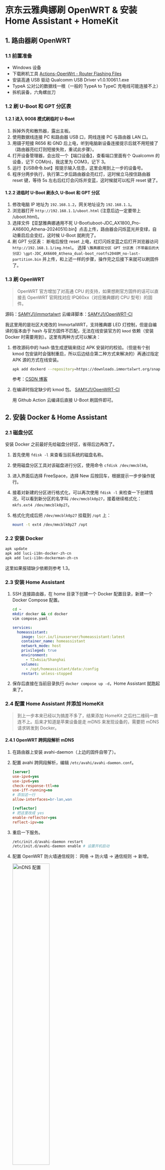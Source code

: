# 京东云雅典娜刷 OpenWRT & 安装 Home Assistant + HomeKit

## 1. 路由器刷 OpenWRT

### 1.1 前置准备

- Windows 设备
- 下载刷机工具
  [Actions-OpenWrt - Router Flashing Files](https://github.com/lgs2007m/Actions-OpenWrt/releases/tag/Router-Flashing-Files)
- 安装高通 USB 驱动
  Qualcomm USB Driver v1.0.10061.1.exe
- TypeA 公对公的数据线一根（一般的 TypeA to TypeC 充电线可能连接不上）
- 拆机装备，六角螺丝刀

### 1.2 刷 U-Boot 和 GPT 分区表

#### 1.2.1 进入 9008 模式刷临时 U-Boot

1. 拆掉外壳和散热器，露出主板。
2. 使用数据线连接 PC 和路由器 USB 口，网线连接 PC 与路由器 LAN 口。
3. 用镊子短接 R656 和 GND 后上电，听到电脑新设备连接提示后就不用短接了（路由器亮红灯则短接失败，重试此步骤）。
4. 打开设备管理器，会出现一个【端口设备】，查看端口里面有个 Qualcomm 的设备，记下 COM(n)，我这里为 COM3，记下 3。
5. 运行【USB命令.bat】按提示输入信息，这里会用到上一步的设备号。
6. 程序分两步执行，执行第二步后路由器会亮红灯，这时候立马按住路由器 reset 键，等待 5s 左右后红灯会闪烁并变蓝，这时候就可以松开 reset 键了。

#### 1.2.2 进临时 U-Boot 刷永久 U-Boot 和 GPT 分区

1. 修改电脑 IP 地址为 `192.168.1.2`，网关地址设为 `192.168.1.1`。
2. 浏览器打开 `http://192.168.1.1/uboot.html` (注意后边一定要带上 /uboot.html)。
3. 选择文件【亚瑟雅典娜通用不死 U-Boot\uboot-JDC_AX1800_Pro-AX6600_Athena-20240510.bin】点击上传，路由器会闪烁蓝光并变绿，自动重启后会变红，这时候 U-Boot 就刷完了。
4. 刷 GPT 分区表：
   断电后按住 reset 上电，红灯闪烁变蓝之后打开浏览器访问 `http://192.168.1.1/img.html`。
   选择 `\雅典娜双分区 GPT 分区表（不带最后的大分区）\gpt-JDC_AX6600_Athena_dual-boot_rootfs2048M_no-last-partition.bin` 并上传，和上述一样的步骤，操作完之后接下来就可以刷固件了。

### 1.3 刷 OpenWRT

> OpenWRT 官方增加了对高通 CPU 的支持，如果想刷官方固件的话可以直接去 OpenWRT 官网找对应 IPQ60xx（对应雅典娜的 CPU 型号）的固件。

源码：[SAMYJ1/immortalwrt](https://github.com/SAMYJ1/immortalwrt)
云编译脚本：[SAMYJ1/OpenWRT-CI](https://github.com/SAMYJ1/OpenWRT-CI)

我这里用的是社区大佬改的 ImmortalWRT，支持雅典娜 LED 灯控制，但是自编译的版本由于 hash 与官方固件不匹配，无法在线安装官方的 `kmod` 依赖（安装 Docker 时需要用到）。这里有两种方式可以解决：

1. 修改源码中的 hash 值生成逻辑来绕过 APK 安装时的校验。（但是有个别 kmod 包安装时会强制重启，所以后边结合第二种方式来解决的）再通过指定 APK 源的方式在线安装。

   ```bash
   apk add dockerd --repository=https://downloads.immortalwrt.org/snapshots/targets/qualcommax/ipq60xx/kmods/6.6.71-1-ff75615298a003c0b4ac7104bd8904ff/packages.adb
   ```

   参考：[CSDN 博客](https://blog.csdn.net/bjr2016/article/details/107776801)

2. 在编译时指定缺少的 kmod 包。
   [SAMYJ1/OpenWRT-CI](https://github.com/SAMYJ1/OpenWRT-CI/blob/main/Config/GENERAL.txt#L27)

   用 Github Action 云编译后直接 U-Boot 刷固件即可。

## 2. 安装 Docker & Home Assistant

### 2.1 磁盘分区

安装 Docker 之前最好先给磁盘分好区，省得后边再改了。

1. 首先使用 `fdisk -l` 来查看当前系统的磁盘名称。
2. 使用磁盘分区工具对该磁盘进行分区，使用命令 `cfdisk /dev/mmcblk0`。
3. 进入界面后选择 FreeSpace，选择 New 后按回车，根据提示一步步操作就行。
4. 接着对新建的分区进行格式化，可以再次使用 `fdisk -l` 来检查一下创建情况，可以看到新分区的名字叫 `/dev/mmcblk0p27`，接着继续格式化：`mkfs.ext4 /dev/mmcblk0p27`。
5. 格式化完成后把 `/dev/mmcblk0p27` 挂载到 `/opt` 上：

   ```bash
   mount -t ext4 /dev/mmcblk0p27 /opt
   ```

### 2.2 安装 Docker

```bash
apk update
apk add luci-i18n-docker-zh-cn
apk add luci-i18n-dockerman-zh-cn
```

这里如果报错缺少依赖则参考 1.3。

### 2.3 安装 Home Assistant

1. SSH 连接路由器，在 home 目录下创建一个 Docker 配置目录，新建一个 Docker Compose 配置。

   ```bash
   cd ~
   mkdir docker && cd docker
   vim compose.yaml
   ```

   ```yaml
   services:
     homeassistant:
       image: lscr.io/linuxserver/homeassistant:latest
       container_name: homeassistant
       network_mode: host
       privileged: true
       environment:
         - TZ=Asia/Shanghai
       volumes:
         - /opt/homeassistant/data:/config
       restart: unless-stopped
   ```

2. 保存后直接在当前目录执行 `docker compose up -d`，Home Assistant 就跑起来了。

### 2.4 配置 Home Assistant 并添加 HomeKit

> 到上一步本来已经以为搞差不多了，结果添加 HomeKit 之后扫二维码一直连不上。后来才知道是苹果设备是走 mDNS 来发现设备的，需要把 mDNS 请求转发到 Docker。

#### 2.4.1 OpenWRT 跨网段解析 mDNS

1. 在路由器上安装 avahi-daemon（上边的固件自带了）。
2. 配置 avahi 跨网段解析，编辑 `/etc/avahi/avahi-daemon.conf`。

   ```ini
   [server]
   use-ipv4=yes
   use-ipv6=yes
   check-response-ttl=no
   use-iff-running=no
   # 添加这一行
   allow-interfaces=br-lan,wan

   [reflector]
   # 把这里改成 yes
   enable-reflector=yes
   reflect-ipv=no
   ```

3. 重启一下服务。

   ```bash
   /etc/init.d/avahi-daemon restart
   /etc/init.d/avahi-daemon enable # 设置开机启动
   ```

4. 配置 OpenWRT 防火墙通信规则：
   网络 -> 防火墙 -> 通信规则 -> 新增。

   <img src="/resources/firewall-mdns.png" alt="mDNS 配置" style="width: 50%;">

   > mDNS 使用 UDP 组播进行通信，组播 IPv4 地址为 `224.0.0.251` 端口为 `5353`。

5. 配置 HomeKit TCP 端口转发，一般为 `21063`，否则可能出现添加设备后无响应的问题。
   网络 -> 防火墙 -> 端口转发 -> 新增。

   <img src="/resources/firewall-hk-tcp.png" alt="HomeKit TCP 转发" style="width: 50%;">

6. 配置完端口转发应该就能连上 HomeKit 了，如果还有问题可以试着开一下 `IGMP`（ps: 我这里没验证）。

## 3. MacOS 设置自动化控制设备

这里我的需求是电脑解锁时开启屏幕挂灯，锁屏时关闭，但是 MacOS 捷径没有自动化选项，所以这里需要借助一个第三方工具 `hammerspoon` 来实现。由于电脑锁屏后再用快捷指令调用 HomeKit 会失败，所以这里就直接用 HomeKit Webhook 的形式实现了。

```bash
brew install hammerspoon --cask
# 编辑配置文件
vim ~/.hammerspoon/init.lua
```

```lua
hs.caffeinate.watcher
 .new(function(event)
  if event == hs.caffeinate.watcher.screensDidUnlock then
   hs.execute('curl -X POST "http://192.168.10.1:8123/api/webhook/turn_on_living_room_screen_light"')
  elseif event == hs.caffeinate.watcher.screensDidLock then
   hs.execute('curl -X POST "http://192.168.10.1:8123/api/webhook/turn_off_living_room_screen_light"')
  end
 end)
 :start()
```

对应 Home Assistant 里边创建好自动化就 OK 了。
